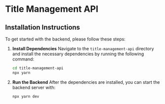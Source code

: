 # Title Management API

## Installation Instructions

To get started with the backend, please follow these steps:

1. **Install Dependencies**
   Navigate to the `title-management-api` directory and install the necessary dependencies by running the following command:

   ```bash
   cd title-management-api
   npx yarn
   ```

2. **Run the Backend**
   After the dependencies are installed, you can start the backend server with:

   ```bash
   npx yarn dev
   ```
